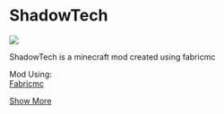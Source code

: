 # ShadowTech

<a href="https://github.com/maximumpower55">
<img src="https://lh3.googleusercontent.com/q4DjcAUfSqWSjWWiUcX3nQq6NbyHgf5QL-D0ianaAQmRjScm2vHY5h71RQAdEgprEJ9Y2W-RnepC4eoL=w540-h421-rw?pageId=106005466264889038879" />
</a>

ShadowTech is a minecraft mod created using fabricmc

Mod Using:
<br>
<a href="https://fabricmc.net/">Fabricmc</a>

<a href="https://github.com/maximumpower55/ShadowTech/wiki">Show More</a>
